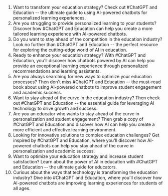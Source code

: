 1. Want to transform your education strategy? Check out #ChatGPT and Education -- the ultimate guide to using AI-powered chatbots for personalized learning experiences.
2. Are you struggling to provide personalized learning to your students? Discover how #ChatGPT and Education can help you create a more tailored learning experience with AI-powered chatbots.
3. Do you want to stay ahead of the competition in the education industry? Look no further than #ChatGPT and Education -- the perfect resource for exploring the cutting-edge world of AI in education.
4. Ready to enhance your education strategy? With #ChatGPT and Education, you'll discover how chatbots powered by AI can help you provide an exceptional learning experience through personalized recommendations and learning assistants.
5. Are you always searching for new ways to optimize your education processes? Then don't miss #ChatGPT and Education -- the must-read book about using AI-powered chatbots to improve student engagement and academic success.
6. Want to stay ahead of the curve in the education industry? Then check out #ChatGPT and Education -- the essential guide for leveraging AI technology to drive growth and success.
7. Are you an educator who wants to stay ahead of the curve in personalization and student engagement? Then grab a copy of #ChatGPT and Education and discover how AI can help you create a more efficient and effective learning environment.
8. Looking for innovative solutions to complex education challenges? Get inspired by #ChatGPT and Education, where you'll discover how AI-powered chatbots can help you stay ahead of the curve in personalization and academic success.
9. Want to optimize your education strategy and increase student satisfaction? Learn about the power of AI in education with #ChatGPT and Education -- the ultimate guide for educators.
10. Curious about the ways that technology is transforming the education industry? Dive into #ChatGPT and Education, where you'll discover how AI-powered chatbots are improving learning experiences for students of all ages.
